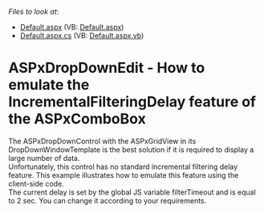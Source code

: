 <!-- default file list -->
*Files to look at*:

* [Default.aspx](./CS/WebSite/Default.aspx) (VB: [Default.aspx](./VB/WebSite/Default.aspx))
* [Default.aspx.cs](./CS/WebSite/Default.aspx.cs) (VB: [Default.aspx.vb](./VB/WebSite/Default.aspx.vb))
<!-- default file list end -->
# ASPxDropDownEdit - How to emulate the IncrementalFilteringDelay feature of the ASPxComboBox


<p>The ASPxDropDownControl with the ASPxGridView in its DropDownWindowTemplate is the best solution if it is required to display a large number of data.<br />
Unfortunately, this control has no standard incremental filtering delay feature. This example illustrates how to emulate this feature using the client-side code.<br />
The current delay is set by the global JS variable filterTimeout and is equal to 2 sec. You can change it according to your requirements.</p>

<br/>


